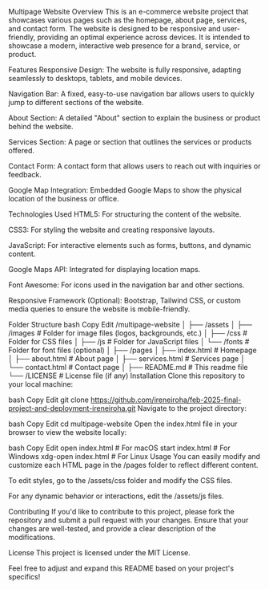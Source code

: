 Multipage Website
Overview
This is an e-commerce website project that showcases various pages such as the homepage, about page, services, and contact form. The website is designed to be responsive and user-friendly, providing an optimal experience across devices. It is intended to showcase a modern, interactive web presence for a brand, service, or product.

Features
Responsive Design: The website is fully responsive, adapting seamlessly to desktops, tablets, and mobile devices.

Navigation Bar: A fixed, easy-to-use navigation bar allows users to quickly jump to different sections of the website.

About Section: A detailed "About" section to explain the business or product behind the website.

Services Section: A page or section that outlines the services or products offered.

Contact Form: A contact form that allows users to reach out with inquiries or feedback.

Google Map Integration: Embedded Google Maps to show the physical location of the business or office.

Technologies Used
HTML5: For structuring the content of the website.

CSS3: For styling the website and creating responsive layouts.

JavaScript: For interactive elements such as forms, buttons, and dynamic content.

Google Maps API: Integrated for displaying location maps.

Font Awesome: For icons used in the navigation bar and other sections.

Responsive Framework (Optional): Bootstrap, Tailwind CSS, or custom media queries to ensure the website is mobile-friendly.

Folder Structure
bash
Copy
Edit
/multipage-website
│
├── /assets
│   ├── /images            # Folder for image files (logos, backgrounds, etc.)
│   ├── /css               # Folder for CSS files
│   ├── /js                # Folder for JavaScript files
│   └── /fonts             # Folder for font files (optional)
│
├── /pages
│   ├── index.html         # Homepage
│   ├── about.html         # About page
│   ├── services.html      # Services page
│   └── contact.html       # Contact page
│
├── README.md              # This readme file
└── /LICENSE               # License file (if any)
Installation
Clone this repository to your local machine:

bash
Copy
Edit
git clone https://github.com/ireneiroha/feb-2025-final-project-and-deployment-ireneiroha.git
Navigate to the project directory:

bash
Copy
Edit
cd multipage-website
Open the index.html file in your browser to view the website locally:

bash
Copy
Edit
open index.html   # For macOS
start index.html  # For Windows
xdg-open index.html  # For Linux
Usage
You can easily modify and customize each HTML page in the /pages folder to reflect different content.

To edit styles, go to the /assets/css folder and modify the CSS files.

For any dynamic behavior or interactions, edit the /assets/js files.

Contributing
If you'd like to contribute to this project, please fork the repository and submit a pull request with your changes. Ensure that your changes are well-tested, and provide a clear description of the modifications.

License
This project is licensed under the MIT License.

Feel free to adjust and expand this README based on your project's specifics!
